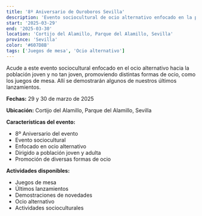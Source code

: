 ```yaml
---
title: '8º Aniversario de Ouroboros Sevilla'
description: 'Evento sociocultural de ocio alternativo enfocado en la población joven en el Parque del Alamillo.'
start: '2025-03-29'
end: '2025-03-30'
location: 'Cortijo del Alamillo, Parque del Alamillo, Sevilla'
province: 'Sevilla'
color: '#607D8B'
tags: ['Juegos de mesa', 'Ocio alternativo']
---
```


Acude a este evento sociocultural enfocado en el ocio alternativo hacia la población joven y no tan joven, promoviendo distintas formas de ocio, como los juegos de mesa. Allí se demostrarán algunos de nuestros últimos lanzamientos.

**Fechas:** 29 y 30 de marzo de 2025

**Ubicación:** Cortijo del Alamillo, Parque del Alamillo, Sevilla

**Características del evento:**
- 8º Aniversario del evento
- Evento sociocultural
- Enfocado en ocio alternativo
- Dirigido a población joven y adulta
- Promoción de diversas formas de ocio

**Actividades disponibles:**
- Juegos de mesa
- Últimos lanzamientos
- Demostraciones de novedades
- Ocio alternativo
- Actividades socioculturales
